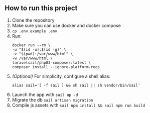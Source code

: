 ## How to run this project
1. Clone the repository
2. Make sure you can use docker and docker compose
3. `cp .env.example .env`
4. Run:
   ```shell
   docker run --rm \
   -u "$(id -u):$(id -g)" \
   -v "$(pwd):/var/www/html" \
   -w /var/www/html \
   laravelsail/php83-composer:latest \
   composer install --ignore-platform-reqs
   ```
5. *(Optional)* For simplicity, configure a shell alias:
   ```shell
   alias sail='[ -f sail ] && sh sail || sh vendor/bin/sail'
   ```
6. Launch the app with `sail up -d`
7. Migrate the db `sail artisan migration`
8. Compile js assets with `sail npm install && sail npm run build`
